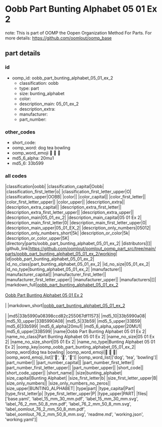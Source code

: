 # Oobb Part Bunting Alphabet 05 01 Ex 2  

note: This is part of OOMP the Oopen Organization Method For Parts. For more details: https://github.com/oomlout/oomp_base

##  part details





### id
* oomp_id: oobb_part_bunting_alphabet_05_01_ex_2
  * classification: oobb
  * type: part
  * size: bunting_alphabet
  * color: 
  * description_main: 05_01_ex_2
  * description_extra: 
  * manufacturer: 
  * part_number: 

### other_codes
* short_code: 
* oomp_word: dog tea bowling
* oomp_word_emoji :dog: :tea: :bowling:
* md5_6_alpha: 20mu1
* md5_6: 33b599

### all codes 
|classification|oobb|
|classification_capital|Oobb|
|classification_first_letter|o|
|classification_first_letter_upper|O|
|classification_upper|OOBB|
|color||
|color_capital||
|color_first_letter||
|color_first_letter_upper||
|color_upper||
|description_extra||
|description_extra_capital||
|description_extra_first_letter||
|description_extra_first_letter_upper||
|description_extra_upper||
|description_main|05_01_ex_2|
|description_main_capital|05 01 Ex 2|
|description_main_first_letter|0|
|description_main_first_letter_upper|0|
|description_main_upper|05_01_EX_2|
|description_only_numbers|05012|
|description_only_numbers_short|5k|
|description_or_color|5k|
|description_or_color_upper|5K|
|directory|parts/oobb_part_bunting_alphabet_05_01_ex_2|
|distributors|[]|
|github_link|https://github.com/oomlout/oomlout_oomp_part_src/tree/main/parts/oobb_part_bunting_alphabet_05_01_ex_2/working|
|id|oobb_part_bunting_alphabet_05_01_ex_2|
|id_no_class|part_bunting_alphabet_05_01_ex_2|
|id_no_size|05_01_ex_2|
|id_no_type|bunting_alphabet_05_01_ex_2|
|manufacturer||
|manufacturer_capital||
|manufacturer_first_letter||
|manufacturer_first_letter_upper||
|manufacturer_upper||
|manufacturers|[]|
|markdown_full|[oobb_part_bunting_alphabet_05_01_ex_2](https://github.com/oomlout/oomlout_oomp_part_src/tree/main/parts/oobb_part_bunting_alphabet_05_01_ex_2/working)<br>[](https://github.com/oomlout/oomlout_oomp_part_src/tree/main/parts/oobb_part_bunting_alphabet_05_01_ex_2/working)<br>[Oobb Part Bunting Alphabet 05 01 Ex 2](https://github.com/oomlout/oomlout_oomp_part_src/tree/main/parts/oobb_part_bunting_alphabet_05_01_ex_2/working)<br><br>|
|markdown_short|[oobb_part_bunting_alphabet_05_01_ex_2](https://github.com/oomlout/oomlout_oomp_part_src/tree/main/parts/oobb_part_bunting_alphabet_05_01_ex_2/working)<br><br>|
|md5|33b5990a08398ccd82c255067df11573|
|md5_10|33b5990a08|
|md5_10_upper|33B5990A08|
|md5_5|33b59|
|md5_5_upper|33B59|
|md5_6|33b599|
|md5_6_alpha|20mu1|
|md5_6_alpha_upper|20MU1|
|md5_6_upper|33B599|
|name|Oobb Part Bunting Alphabet 05 01 Ex 2|
|name_no_class|Part Bunting Alphabet 05 01 Ex 2|
|name_no_size|05 01 Ex 2|
|name_no_size_short|05 01 Ex 2|
|name_no_type|Bunting Alphabet 05 01 Ex 2|
|oomp_key|oomp_oobb_part_bunting_alphabet_05_01_ex_2|
|oomp_word|dog tea bowling|
|oomp_word_emoji|:dog: :tea: :bowling:|
|oomp_word_emoji_list|[':dog:', ':tea:', ':bowling:']|
|oomp_word_list|['dog', 'tea', 'bowling']|
|part_number||
|part_number_capital||
|part_number_first_letter||
|part_number_first_letter_upper||
|part_number_upper||
|short_code||
|short_code_upper||
|short_name||
|size|bunting_alphabet|
|size_capital|Bunting Alphabet|
|size_first_letter|b|
|size_first_letter_upper|B|
|size_only_numbers||
|size_only_numbers_no_zeros||
|size_upper|BUNTING_ALPHABET|
|type|part|
|type_capital|Part|
|type_first_letter|p|
|type_first_letter_upper|P|
|type_upper|PART|
|files|['base.yaml', 'label_15_mm_30_mm.pdf', 'label_15_mm_30_mm.svg', 'label_76_2_mm_50_8_mm.pdf', 'label_76_2_mm_50_8_mm.svg', 'label_oomlout_76_2_mm_50_8_mm.pdf', 'label_oomlout_76_2_mm_50_8_mm.svg', 'readme.md', 'working.json', 'working.yaml']|
